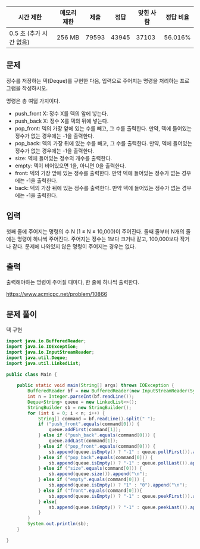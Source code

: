|시간 제한|메모리 제한|제출|정답|맞힌 사람|정답 비율|
|---|---|---|---|---|---|
|0.5 초 (추가 시간 없음)|256 MB|79593|43945|37103|56.016%|

## 문제

정수를 저장하는 덱(Deque)를 구현한 다음, 입력으로 주어지는 명령을 처리하는 프로그램을 작성하시오.

명령은 총 여덟 가지이다.

- push_front X: 정수 X를 덱의 앞에 넣는다.
- push_back X: 정수 X를 덱의 뒤에 넣는다.
- pop_front: 덱의 가장 앞에 있는 수를 빼고, 그 수를 출력한다. 만약, 덱에 들어있는 정수가 없는 경우에는 -1을 출력한다.
- pop_back: 덱의 가장 뒤에 있는 수를 빼고, 그 수를 출력한다. 만약, 덱에 들어있는 정수가 없는 경우에는 -1을 출력한다.
- size: 덱에 들어있는 정수의 개수를 출력한다.
- empty: 덱이 비어있으면 1을, 아니면 0을 출력한다.
- front: 덱의 가장 앞에 있는 정수를 출력한다. 만약 덱에 들어있는 정수가 없는 경우에는 -1을 출력한다.
- back: 덱의 가장 뒤에 있는 정수를 출력한다. 만약 덱에 들어있는 정수가 없는 경우에는 -1을 출력한다.

## 입력

첫째 줄에 주어지는 명령의 수 N (1 ≤ N ≤ 10,000)이 주어진다. 둘째 줄부터 N개의 줄에는 명령이 하나씩 주어진다. 주어지는 정수는 1보다 크거나 같고, 100,000보다 작거나 같다. 문제에 나와있지 않은 명령이 주어지는 경우는 없다.

## 출력

출력해야하는 명령이 주어질 때마다, 한 줄에 하나씩 출력한다.

https://www.acmicpc.net/problem/10866

## 문제 풀이

덱 구현

```java
import java.io.BufferedReader;  
import java.io.IOException;  
import java.io.InputStreamReader;  
import java.util.Deque;  
import java.util.LinkedList;  
  
public class Main {  
  
    public static void main(String[] args) throws IOException {  
        BufferedReader bf = new BufferedReader(new InputStreamReader(System.in));  
        int n = Integer.parseInt(bf.readLine());  
        Deque<String> queue = new LinkedList<>();  
        StringBuilder sb = new StringBuilder();  
        for (int i = 0; i < n; i++) {  
            String[] command = bf.readLine().split(" ");  
            if ("push_front".equals(command[0])) {  
                queue.addFirst(command[1]);  
            } else if ("push_back".equals(command[0])) {  
                queue.addLast(command[1]);  
            } else if ("pop_front".equals(command[0])) {  
                sb.append(queue.isEmpty() ? "-1" : queue.pollFirst()).append("\n");  
            } else if ("pop_back".equals(command[0])) {  
                sb.append(queue.isEmpty() ? "-1" : queue.pollLast()).append("\n");  
            } else if ("size".equals(command[0])) {  
                sb.append(queue.size()).append("\n");  
            } else if ("empty".equals(command[0])) {  
                sb.append(queue.isEmpty() ? "1" : "0").append("\n");  
            } else if ("front".equals(command[0])){  
                sb.append(queue.isEmpty() ? "-1" : queue.peekFirst()).append("\n");  
            } else{  
                sb.append(queue.isEmpty() ? "-1" : queue.peekLast()).append("\n");  
            }  
        }  
        System.out.println(sb);  
    }  
  
}
```